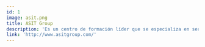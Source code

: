 ```yaml
---
id: 1
image: asit.png
title: ASIT Group
description: 'Es un centro de formación líder que se especializa en servicios personalizados y atención individualizada para promover la seguridad en el entorno laboral. Destacan por sus entrenadores certificados, programas de licencia industrial, certificación de calidad y un exclusivo programa "Entrena al Entrenador". Su enfoque en la excelencia y la seguridad, combinado con instalaciones de última generación y un personal altamente experimentado, garantiza servicios de alta calidad para quienes buscan formación profesional especializada en seguridad laboral.'
link: 'http://www.asitgroup.com/'
---
```

